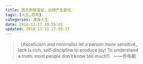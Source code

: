 ```yaml
---
title: 匮乏即是富足，自律产生喜悦
tags: [人生,思考]
categories: 漫漫人生
date: 2018-11-17 19:55:01
updated: 2018-11-21 17:49:27
---
```

> （Asceticism and minimalist let a person more sensitive,   
lack is rich, self-discipline to produce joy! To understand  
 a truth: most people don't know too much!） ——乔布斯   
